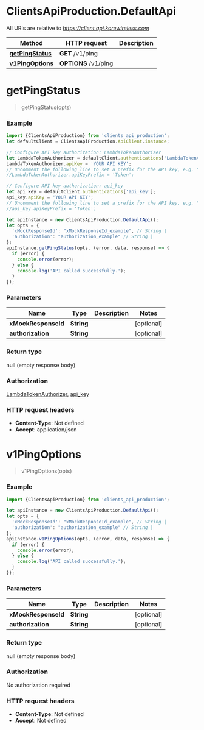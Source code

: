 # ClientsApiProduction.DefaultApi

All URIs are relative to *https://client.api.korewireless.com*

Method | HTTP request | Description
------------- | ------------- | -------------
[**getPingStatus**](DefaultApi.md#getPingStatus) | **GET** /v1/ping | 
[**v1PingOptions**](DefaultApi.md#v1PingOptions) | **OPTIONS** /v1/ping | 

<a name="getPingStatus"></a>
# **getPingStatus**
> getPingStatus(opts)



### Example
```javascript
import {ClientsApiProduction} from 'clients_api_production';
let defaultClient = ClientsApiProduction.ApiClient.instance;

// Configure API key authorization: LambdaTokenAuthorizer
let LambdaTokenAuthorizer = defaultClient.authentications['LambdaTokenAuthorizer'];
LambdaTokenAuthorizer.apiKey = 'YOUR API KEY';
// Uncomment the following line to set a prefix for the API key, e.g. "Token" (defaults to null)
//LambdaTokenAuthorizer.apiKeyPrefix = 'Token';

// Configure API key authorization: api_key
let api_key = defaultClient.authentications['api_key'];
api_key.apiKey = 'YOUR API KEY';
// Uncomment the following line to set a prefix for the API key, e.g. "Token" (defaults to null)
//api_key.apiKeyPrefix = 'Token';

let apiInstance = new ClientsApiProduction.DefaultApi();
let opts = { 
  'xMockResponseId': "xMockResponseId_example", // String | 
  'authorization': "authorization_example" // String | 
};
apiInstance.getPingStatus(opts, (error, data, response) => {
  if (error) {
    console.error(error);
  } else {
    console.log('API called successfully.');
  }
});
```

### Parameters

Name | Type | Description  | Notes
------------- | ------------- | ------------- | -------------
 **xMockResponseId** | **String**|  | [optional] 
 **authorization** | **String**|  | [optional] 

### Return type

null (empty response body)

### Authorization

[LambdaTokenAuthorizer](../README.md#LambdaTokenAuthorizer), [api_key](../README.md#api_key)

### HTTP request headers

 - **Content-Type**: Not defined
 - **Accept**: application/json

<a name="v1PingOptions"></a>
# **v1PingOptions**
> v1PingOptions(opts)



### Example
```javascript
import {ClientsApiProduction} from 'clients_api_production';

let apiInstance = new ClientsApiProduction.DefaultApi();
let opts = { 
  'xMockResponseId': "xMockResponseId_example", // String | 
  'authorization': "authorization_example" // String | 
};
apiInstance.v1PingOptions(opts, (error, data, response) => {
  if (error) {
    console.error(error);
  } else {
    console.log('API called successfully.');
  }
});
```

### Parameters

Name | Type | Description  | Notes
------------- | ------------- | ------------- | -------------
 **xMockResponseId** | **String**|  | [optional] 
 **authorization** | **String**|  | [optional] 

### Return type

null (empty response body)

### Authorization

No authorization required

### HTTP request headers

 - **Content-Type**: Not defined
 - **Accept**: Not defined

